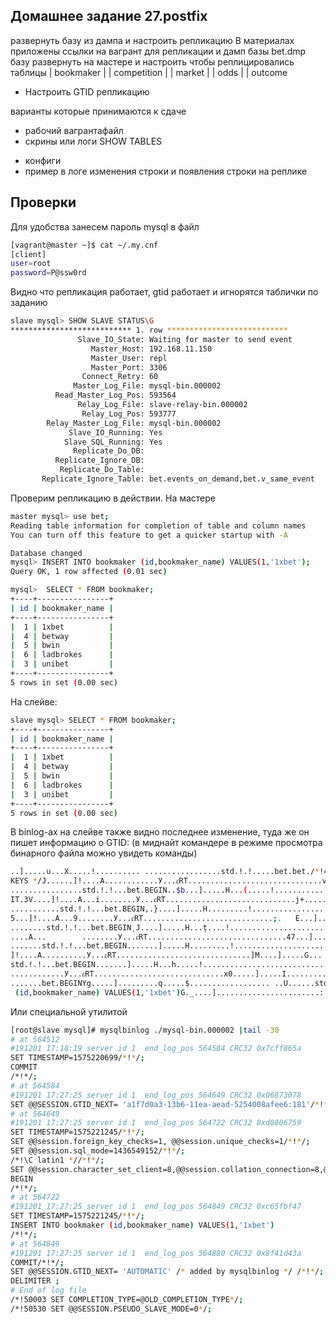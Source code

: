 ## Домашнее задание 27.postfix
развернуть базу из дампа и настроить репликацию
В материалах приложены ссылки на вагрант для репликации
и дамп базы bet.dmp
базу развернуть на мастере
и настроить чтобы реплицировались таблицы
| bookmaker |
| competition |
| market |
| odds |
| outcome

* Настроить GTID репликацию

варианты которые принимаются к сдаче
- рабочий вагрантафайл
- скрины или логи SHOW TABLES
* конфиги
* пример в логе изменения строки и появления строки на реплике 

## Проверки

Для удобства занесем пароль mysql в файл
```bash
[vagrant@master ~]$ cat ~/.my.cnf
[client]
user=root
password=P@ssw0rd
```

Видно что репликация работает, gtid работает и игнорятся таблички по заданию
```bash
slave mysql> SHOW SLAVE STATUS\G
*************************** 1. row ***************************
               Slave_IO_State: Waiting for master to send event
                  Master_Host: 192.168.11.150
                  Master_User: repl
                  Master_Port: 3306
                Connect_Retry: 60
              Master_Log_File: mysql-bin.000002
          Read_Master_Log_Pos: 593564
               Relay_Log_File: slave-relay-bin.000002
                Relay_Log_Pos: 593777
        Relay_Master_Log_File: mysql-bin.000002
             Slave_IO_Running: Yes
            Slave_SQL_Running: Yes
              Replicate_Do_DB:
          Replicate_Ignore_DB:
           Replicate_Do_Table:
       Replicate_Ignore_Table: bet.events_on_demand,bet.v_same_event
```

Проверим репликацию в действии. На мастере

```bash
master mysql> use bet;
Reading table information for completion of table and column names
You can turn off this feature to get a quicker startup with -A

Database changed
mysql> INSERT INTO bookmaker (id,bookmaker_name) VALUES(1,'1xbet');
Query OK, 1 row affected (0.01 sec)

mysql>  SELECT * FROM bookmaker;
+----+----------------+
| id | bookmaker_name |
+----+----------------+
|  1 | 1xbet          |
|  4 | betway         |
|  5 | bwin           |
|  6 | ladbrokes      |
|  3 | unibet         |
+----+----------------+
5 rows in set (0.00 sec)
```

На слейве:

```bash
slave mysql> SELECT * FROM bookmaker;
+----+----------------+
| id | bookmaker_name |
+----+----------------+
|  1 | 1xbet          |
|  4 | betway         |
|  5 | bwin           |
|  6 | ladbrokes      |
|  3 | unibet         |
+----+----------------+
5 rows in set (0.00 sec)
```


В binlog-ах на cлейве также видно последнее изменение, туда же он пишет информацию о GTID:
(в миднайт командере в режиме просмотра бинарного файла можно увидеть команды)
```bash
..].....u...X.....!.......... .................std.!.!.....bet.bet./*!40000 ALTER TABLE `outcome` ENABLE
KEYS */J......]!....A............У...ꮭRT..............................v.....].....G.........!............
................std.!.!...bet.BEGIN..$b...].....H...(.....!............................std.!.!...bet.COMM
IT.3V....]!....A...i........У...ꮭRT.............................j+.....].....G.........!.................
...........std.!.!...bet.BEGIN,.}....].....H.........!............................std.!.!...bet.COMMIT@5.
5...]!....A...9........У...ꮭRT.............................;.   E...].....G.........!....................
........std.!.!...bet.BEGIN͵J....].....H...ț....!............................std.!.!...bet.COMMIT.Р....]!
....A...        ........У...ꮭRT...............................47...].....G...P.....!.....................
.......std.!.!...bet.BEGIN.......].....H.........!............................std.!.!...bet.COMMIT?^.F...
]!....A..........У...ꮭRT..............................]M....].....G... .....!............................
std.!.!...bet.BEGIN.......].....H...h.....!............................std.!.!...bet.COMMITZ..|...]!....A
............У...ꮭRT.............................x0.....].....I.........$.................. ..U......std..
.......bet.BEGINYg.....].........q.....$.................. ..U......std.........bet.INSERT INTO bookmaker
 (id,bookmaker_name) VALUES(1,'1xbet')G._....].......................:.A.
```

Или специальной утилитой
```bash
[root@slave mysql]# mysqlbinlog ./mysql-bin.000002 |tail -30
# at 564512
#191201 17:18:19 server id 1  end_log_pos 564584 CRC32 0x7cff865a       Query   thread_id=33    exec_time=0      error_code=0
SET TIMESTAMP=1575220699/*!*/;
COMMIT
/*!*/;
# at 564584
#191201 17:27:25 server id 1  end_log_pos 564649 CRC32 0x06873078       GTID    last_committed=181      sequence_number=182      rbr_only=no
SET @@SESSION.GTID_NEXT= 'a1f7d0a3-13b6-11ea-aead-5254008afee6:181'/*!*/;
# at 564649
#191201 17:27:25 server id 1  end_log_pos 564722 CRC32 0xd8806759       Query   thread_id=36    exec_time=0      error_code=0
SET TIMESTAMP=1575221245/*!*/;
SET @@session.foreign_key_checks=1, @@session.unique_checks=1/*!*/;
SET @@session.sql_mode=1436549152/*!*/;
/*!\C latin1 *//*!*/;
SET @@session.character_set_client=8,@@session.collation_connection=8,@@session.collation_server=8/*!*/;
BEGIN
/*!*/;
# at 564722
#191201 17:27:25 server id 1  end_log_pos 564849 CRC32 0xc65fbf47       Query   thread_id=36    exec_time=0      error_code=0
SET TIMESTAMP=1575221245/*!*/;
INSERT INTO bookmaker (id,bookmaker_name) VALUES(1,'1xbet')
/*!*/;
# at 564849
#191201 17:27:25 server id 1  end_log_pos 564880 CRC32 0x8f41d43a       Xid = 235
COMMIT/*!*/;
SET @@SESSION.GTID_NEXT= 'AUTOMATIC' /* added by mysqlbinlog */ /*!*/;
DELIMITER ;
# End of log file
/*!50003 SET COMPLETION_TYPE=@OLD_COMPLETION_TYPE*/;
/*!50530 SET @@SESSION.PSEUDO_SLAVE_MODE=0*/;
```
